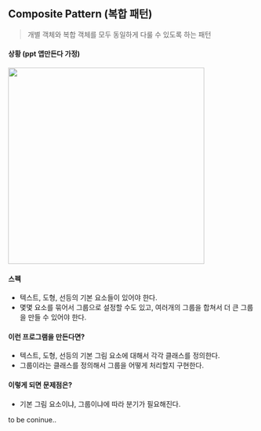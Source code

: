 ## Composite Pattern (복합 패턴)
> 개별 객체와 복합 객체를 모두 동일하게 다룰 수 있도록 하는 패턴

#### 상황 (ppt 앱만든다 가정)
<img src = "https://user-images.githubusercontent.com/21086676/102782739-2c009080-43dd-11eb-8624-f6cedf934601.png" width = 400/>

#### 스펙
- 텍스트, 도형, 선등의 기본 요소들이 있어야 한다.
- 몇몇 요소를 묶어서 그룹으로 설정할 수도 있고, 여러개의 그룹을 합쳐서 더 큰 그룹을 만들 수 있어야 한다.

#### 이런 프로그램을 만든다면?
- 텍스트, 도형, 선등의 기본 그림 요소에 대해서 각각 클래스를 정의한다.
- 그룹이라는 클래스를 정의해서 그룹을 어떻게 처리할지 구현한다.

#### 이렇게 되면 문제점은?
- 기본 그림 요소이냐, 그룹이냐에 따라 분기가 필요해진다.

to be coninue..
